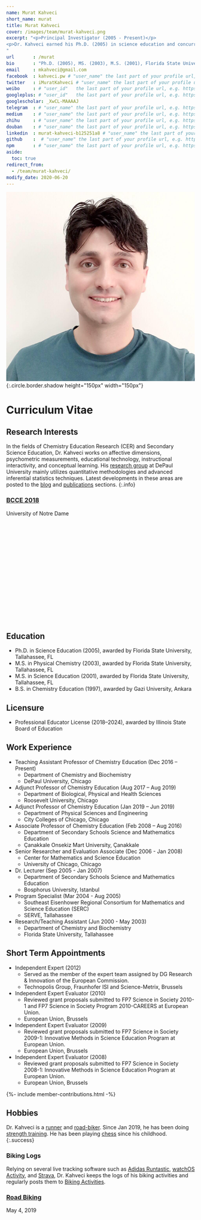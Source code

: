 ```yaml
---
name: Murat Kahveci
short_name: murat
title: Murat Kahveci 
cover: /images/team/murat-kahveci.png
excerpt: "<p>Principal Investigator (2005 - Present)</p>
<p>Dr. Kahveci earned his Ph.D. (2005) in science education and concurrent M.S. degrees in physical chemistry (2003) and science education (2001) from Florida State University.</p>
"
url       : /murat
bio       : "Ph.D. (2005), MS. (2003), M.S. (2001), Florida State University, Tallahassee, FL."
email     : mkahveci@gmail.com
facebook  : kahveci.pw # "user_name" the last part of your profile url, e.g. https://www.facebook.com/user_name
twitter   : iMuratKahveci # "user_name" the last part of your profile url, e.g. https://twitter.com/user_name
weibo     : # "user_id"   the last part of your profile url, e.g. https://www.weibo.com/user_id/profile?...
googleplus: # "user_id"   the last part of your profile url, e.g. https://plus.google.com/u/0/user_id
googlescholar: _XwCL-MAAAAJ
telegram  : # "user_name" the last part of your profile url, e.g. https://t.me/user_name
medium    : # "user_name" the last part of your profile url, e.g. https://medium.com/user_name
zhihu     : # "user_name" the last part of your profile url, e.g. https://www.zhihu.com/people/user_name
douban    : # "user_name" the last part of your profile url, e.g. https://www.douban.com/people/user_name
linkedin  : murat-kahveci-b125251a8 # "user_name" the last part of your profile url, e.g. https://www.linkedin.com/in/user_name
github    :  # "user_name" the last part of your profile url, e.g. https://github.com/user_name
npm       : # "user_name" the last part of your profile url, e.g. https://www.npmjs.com/~user_name
aside:
  toc: true    
redirect_from:
  - /team/murat-kahveci/
modify_date: 2020-06-20  
---
```


![image](/images/team/murat-kahveci.png){:.circle.border.shadow height="150px" width="150px"} 

# Curriculum Vitae 

## Research Interests

In the fields of Chemistry Education Research (CER) and Secondary Science Education, Dr. Kahveci works on affective dimensions, psychometric measurements, educational technology, instructional interactivity, and conceptual learning. His [research group](/team) at DePaul University mainly utilizes quantitative methodologies and advanced inferential statistics techniques. Latest developments in these areas are posted to the [blog](/archive) and [publications](/publications) sections.
{:.info}

<div class="hero hero--dark" style='height: 330px; background-image: url("https://lh3.googleusercontent.com/0orkq_JKjCZVu_kTmCvwh9U24Bn_ayJK039AJvSmGJEm-Dd-h1qbB8bVfH8csVqhy3151UFePhdxFITTaqY-HRlgMJVoLUDzpyFPXgwAIPogqxxL1-e63UbXUCcEJLI1gEofx-V2bmM=w2400");'>
  <div class="hero__content">
    <h3><a href="/aai">BCCE 2018</a></h3>
    <p>University of Notre Dame</p>
  </div>
</div>

## Education

* Ph.D. in Science Education (2005), awarded by Florida State University, Tallahassee, FL
* M.S. in Physical Chemistry (2003), awarded by Florida State University, Tallahassee, FL
* M.S. in Science Education (2001), awarded by Florida State University, Tallahassee, FL
* B.S. in Chemistry Education (1997), awarded by Gazi University, Ankara

## Licensure

* Professional Educator License (2018–2024), awarded by Illinois State Board of Education

## Work Experience

* Teaching Assistant Professor of Chemistry Education (Dec 2016 – Present)
  * Department of Chemistry and Biochemistry
  * DePaul University, Chicago
* Adjunct Professor of Chemistry Education (Aug 2017 – Aug 2019)
  * Department of Biological, Physical and Health Sciences
  * Roosevelt University, Chicago
* Adjunct Professor of Chemistry Education (Jan 2019 – Jun 2019)
  * Department of Physical Sciences and Engineering
  * City Colleges of Chicago, Chicago  
* Associate Professor of Chemistry Education (Feb 2008 – Aug 2016)
  * Department of Secondary Schools Science and Mathematics Education
  * Çanakkale Onsekiz Mart University, Çanakkale
* Senior Researcher and Evaluation Associate (Dec 2006 - Jan 2008)
  * Center for Mathematics and Science Education
  * University of Chicago, Chicago
* Dr. Lecturer (Sep 2005 - Jan 2007)
  * Department of Secondary Schools Science and Mathematics Education
  * Bosphorus University, Istanbul
* Program Specialist (Mar 2004 - Aug 2005)
  * Southeast Eisenhower Regional Consortium for Mathematics and Science Education (SERC)
  * SERVE, Tallahassee
* Research/Teaching Assistant (Jun 2000 - May 2003)
  * Department of Chemistry and Biochemistry
  * Florida State University, Tallahassee

## Short Term Appointments

* Independent Expert (2012)
  * Served as the member of the expert team assigned by DG Research & Innovation of the European Commission.
  * Technopolis Group, Fraunhofer ISI and Science-Metrix, Brussels
* Independent Expert Evaluator (2010)
  * Reviewed grant proposals submitted to FP7 Science in Society 2010-1 and FP7 Science in Society Program 2010-CAREERS at European Union.
  * European Union, Brussels
* Independent Expert Evaluator (2009)
  * Reviewed grant proposals submitted to FP7 Science in Society 2009-1: Innovative Methods in Science Education Program at European Union.
  * European Union, Brussels
* Independent Expert Evaluator (2008)
  * Reviewed grant proposals submitted to FP7 Science in Society 2008-1: Innovative Methods in Science Education Program at European Union.
  * European Union, Brussels 

{%- include member-contributions.html -%}


## Hobbies

Dr. Kahveci is a [runner](https://twitter.com/iMuratKahveci/status/660367394221768704) and [road-biker](https://twitter.com/iMuratKahveci/status/1267517868167626752/photo/1). Since Jan 2019, he has been doing [strength training](https://twitter.com/iMuratKahveci/status/1105646512334344192). He has been playing [chess](https://lichess.org/@/iMuratK) since his childhood.  
{:.success}

### Biking Logs

Relying on several live tracking software such as [Adidas Runtastic](https://www.google.com/url?sa=t&rct=j&q=&esrc=s&source=web&cd=&cad=rja&uact=8&ved=2ahUKEwiL4LnZoJvqAhVBJ80KHTzxAvsQFjAAegQIDhAC&url=https%3A%2F%2Fwww.runtastic.com%2F&usg=AOvVaw3wAwVH-eMwu1G_pCsk6SlB), [watchOS Activity](https://apps.apple.com/us/app/activity/id1208224953), and [Strava](https://www.strava.com/), Dr. Kahveci keeps the logs of his biking activities and regularly posts them to [Biking Activities](/biking).


<div class="hero hero--dark" style='height: 850px; background-image: url("/images/murat/biking-2020-07-14.jpg");'>
  <div class="hero__content">
    <h3><a href="/biking">Road Biking</a></h3>
    <p>May 4, 2019</p>
  </div>
</div>
